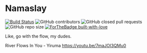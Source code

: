 # Namaslay
[![Build Status](https://travis-ci.com/blue-ocean-hrnyc31/namaslay-client.svg?branch=master)](https://travis-ci.com/blue-ocean-hrnyc31/namaslay-client)
![GitHub contributors](https://img.shields.io/github/contributors/blue-ocean-hrnyc31/namaslay-client)
![GitHub closed pull requests](https://img.shields.io/github/issues-pr-closed/blue-ocean-hrnyc31/namaslay-client)
![GitHub repo size](https://img.shields.io/github/repo-size/blue-ocean-hrnyc31/namaslay-client)
[![ForTheBadge built-with-love](http://ForTheBadge.com/images/badges/built-with-love.svg)](https://github.com/blue-ocean-hrnyc31/namaslay-client)

Like, go with the flow, my dudes.

River Flows In You - Yiruma
https://youtu.be/7maJOI3QMu0
